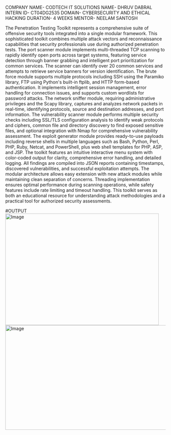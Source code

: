 COMPANY NAME- CODTECH IT SOLUTIONS
NAME- DHRUV DABRAL
INTERN ID- CT04DG2535
DOMAIN- CYBERSECURITY AND ETHICAL HACKING
DURATION- 4 WEEKS
MENTOR- NEELAM SANTOSH



The Penetration Testing Toolkit represents a comprehensive suite of offensive security tools integrated into a single modular framework. This sophisticated toolkit combines multiple attack vectors and reconnaissance capabilities that security professionals use during authorized penetration tests. The port scanner module implements multi-threaded TCP scanning to rapidly identify open ports across target systems, featuring service detection through banner grabbing and intelligent port prioritization for common services. The scanner can identify over 20 common services and attempts to retrieve service banners for version identification. The brute force module supports multiple protocols including SSH using the Paramiko library, FTP using Python's built-in ftplib, and HTTP form-based authentication. It implements intelligent session management, error handling for connection issues, and supports custom wordlists for password attacks. The network sniffer module, requiring administrative privileges and the Scapy library, captures and analyzes network packets in real-time, identifying protocols, source and destination addresses, and port information. The vulnerability scanner module performs multiple security checks including SSL/TLS configuration analysis to identify weak protocols and ciphers, common file and directory discovery to find exposed sensitive files, and optional integration with Nmap for comprehensive vulnerability assessment. The exploit generator module provides ready-to-use payloads including reverse shells in multiple languages such as Bash, Python, Perl, PHP, Ruby, Netcat, and PowerShell, plus web shell templates for PHP, ASP, and JSP. The toolkit features an intuitive interactive menu system with color-coded output for clarity, comprehensive error handling, and detailed logging. All findings are compiled into JSON reports containing timestamps, discovered vulnerabilities, and successful exploitation attempts. The modular architecture allows easy extension with new attack modules while maintaining clean separation of concerns. Threading implementation ensures optimal performance during scanning operations, while safety features include rate limiting and timeout handling. This toolkit serves as both an educational resource for understanding attack methodologies and a practical tool for authorized security assessments.



#OUTPUT
<img width="482" height="351" alt="Image" src="https://github.com/user-attachments/assets/10d7757c-7c3c-4e16-8e42-0540762139de" />
<img width="716" height="329" alt="Image" src="https://github.com/user-attachments/assets/acf86a7e-375f-4ce2-99a1-94051f29a99c" />
